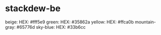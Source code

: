# stackdew-be

beige: HEX: #fff5e9
green: HEX: #35862a
yellow: HEX: #ffca0b
mountain-gray: #65776d
sky-blue: HEX: #33b6cc
